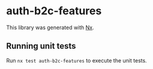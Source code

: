 # auth-b2c-features

This library was generated with [Nx](https://nx.dev).

## Running unit tests

Run `nx test auth-b2c-features` to execute the unit tests.
